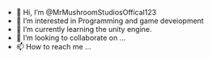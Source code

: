 - 👋 Hi, I’m @MrMushroomStudiosOffical123
- 👀 I’m interested in Programming and game deveiopment
- 🌱 I’m currently learning the unity engine.
- 💞️ I’m looking to collaborate on ...
- 📫 How to reach me ...

<!---
MrMushroomStudiosOffical123/MrMushroomStudiosOffical123 is a ✨ special ✨ repository because its `README.md` (this file) appears on your GitHub profile.
You can click the Preview link to take a look at your changes.
--->
